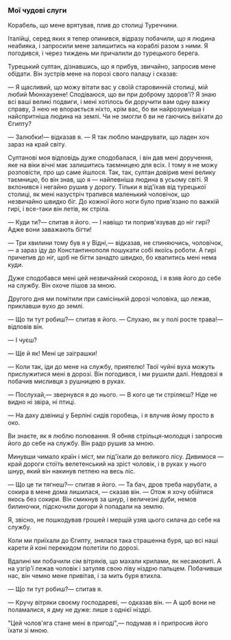 ### Мої чудові слуги

Корабель, що мене врятував, плив до столиці Туреччини.

Італійці, серед яких я тепер опинився, відразу побачили, що я людина неабияка, і запросили мене залишитись на кораблі разом з ними.
Я погодився, і через тиждень ми причалили до турецького берега.

Турецький султан, дізнавшись, що я прибув, звичайно, запросив мене обідати.
Він зустрів мене на порозі свого палацу і сказав:

— Я щасливий, що можу вітати вас у своїй старовинній столиці, мій любий Мюнхаузене!
Сподіваюся, що ви при доброму здоров'ї?
Я знаю всі ваші великі подвиги, і мені хотілось би доручити вам одну важку справу, 
З нею не впорається ніхто, крім вас, бо ви найрозумніша і найспритніша людина на землі.
Чи не змогли б ви не гаючись виїхати до Єгипту?

— Залюбки!— відказав я.
— Я так люблю мандрувати, що ладен хоч зараз на край світу.

Султанові моя відповідь дуже сподобалася, і він дав мені доручення, яке на віки вічні має залишитись таємницею для всіх.
І тому я не можу розповісти, про що саме йшлося.
Так, так, султан довірив мені велику таємницю, бо він знав, що я — найпевніша людина в усьому світі.
Я вклонився і негайно рушив у дорогу.
Тільки я від'їхав від турецької столиці, як мені назустріч трапився маленький чоловічок, що незвичайно швидко біг.
До кожної його ноги було прив'язано по важкій гирі, і все-таки він летів, як стріла.

— Куди ти?— спитав я його.
— І навіщо ти поприв'язував до ніг гирі?
Адже вони заважають бігти!

— Три хвилини тому був я у Відні,— відказав, не спиняючись, чоловічок,— а зараз іду до Константинополя пошукати собі якоїсь роботи.
А гирі причепив до ніг, щоб не бігти занадто швидко, бо квапитись мені нема куди.

Дуже сподобався мені цей незвичайний скороход, і я взяв його до себе на службу.
Він охоче пішов за мною.

Другого дня ми помітили при самісінькій дорозі чоловіка, що лежав, приклавши вухо до землі.

— Що ти тут робиш?— спитав я його.
— Слухаю, як у полі росте трава!— відповів він.

— І чуєш?

— Ще й як!
Мені це заіграшки!

— Коли так, іди до мене на службу, приятелю!
Твої чуйні вуха можуть прислужитися мені в дорозі.
Він погодився, і ми рушили далі.
Невдовзі я побачив мисливця з рушницею в руках.

— Послухай,— звернувся я до нього.
— В кого це ти стріляєш?
Ніде не видно ні звіра, ні птиці.

— На даху дзвіниці у Берліні сидів горобець, і я влучив йому просто в око.

Ви знаєте, як я люблю полювання.
Я обняв стрільця-молодця і запросив його до себе на службу.
Він радо рушив за мною.

Минувши чимало країн і міст, ми під'їхали до великого лісу.
Дивимося — край дороги стоїть велетенський на зріст чоловік, і в руках у нього шнур, який він накинув петлею на весь ліс.

— Що це ти тягнеш?— спитав я його.
— Та бач, дров треба нарубати, а сокира в мене дома лишилася, — сказав він.
— Отож я хочу обійтися якось без сокири.
Він смикнув за шнур, і величезні дуби, немов билиночки, підскочили догори й попадали на землю.

Я, звісно, не пошкодував грошей і мерщій узяв цього силача до себе на службу.

Коли ми приїхали до Єгипту, знялася така страшенна буря, що всі наші карети й коні перекидом полетіли по дорозі.

Вдалині ми побачили сім вітряків, що махали крилами, як несамовиті.
А на узгір'ї лежав чоловік і затуляв свою ліву ніздрю пальцем.
Побачивши нас, він чемно мене привітав, і за мить буря втихла.

— Що ти тут робиш?— спитав я.

— Кручу вітряки своєму господареві, — одказав він.
— А щоб вони не поламалися, я дму не дуже: лише з однієї ніздрі.

"Цей чолов'яга стане мені в пригоді",— подумав я і припросив його їхати зі мною.
